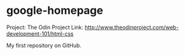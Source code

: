 # google-homepage

Project: The Odin Project
Link: http://www.theodinproject.com/web-development-101/html-css

My first repository on GitHub.
